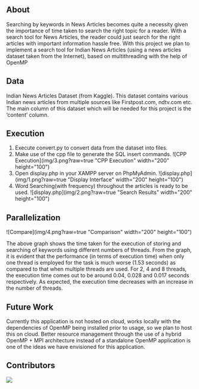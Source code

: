 ## About 
Searching by keywords in News Articles becomes quite a necessity given the importance of time taken to search the right topic for a reader. With a search tool for News Articles, the reader could just search for the right articles with important information hassle free. With this project we plan to implement a search tool for Indian News Articles (using a news articles dataset taken from the Internet), based on multithreading with the help of OpenMP


## Data
Indian News Articles Dataset (from Kaggle). This dataset contains various Indian news articles from multiple sources like Firstpost.com, ndtv.com etc. The main column of this dataset which will be needed for this project is the ‘content’ column.

## Execution
1. Execute convert.py to convert data from the dataset into files.
2. Make use of the cpp file to generate the SQL insert commands.
![CPP Execution](img/3.png?raw=true "CPP Execution" width="200" height="100")
4. Open display.php in your XAMPP server on PhpMyAdmin.
![display.php](img/1.png?raw=true "Display Interface" width="200" height="100")
6. Word Searching(with frequency) throughout the articles is ready to be used.
![display.php](img/2.png?raw=true "Search Results" width="200" height="100")

## Parallelization
![Compare](img/4.png?raw=true "Comparison" width="200" height="100")

The above graph shows the time taken for the execution of storing and searching of keywords using different numbers of threads. From the graph, it is evident that the performance (in terms of execution time) when only one thread is employed for the task is much worse (1.53 seconds) as compared to that when multiple threads are used. For 2, 4 and 8 threads, the execution time comes out to be around 0.04, 0.028 and 0.017 seconds respectively. As expected, the execution time decreases with an increase in the number of threads.

## Future Work
Currently this application is not hosted on cloud, works locally with the dependencies of OpenMP being installed prior to usage, so we plan to host this on cloud. Better resource management through the use of a hybrid OpenMP + MPI architecture instead of a standalone OpenMP application is one of the ideas we have envisioned for this application.

## Contributors
<a href="https://github.com/avats101/ParallelNewsSearch/graphs/contributors">
  <img src="https://contrib.rocks/image?repo=avats101/ParallelNewsSearch" />
</a>
